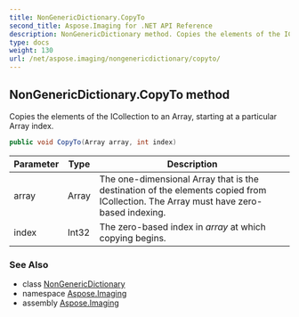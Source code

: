 ```yaml
---
title: NonGenericDictionary.CopyTo
second_title: Aspose.Imaging for .NET API Reference
description: NonGenericDictionary method. Copies the elements of the ICollection to an Array starting at a particular Array index
type: docs
weight: 130
url: /net/aspose.imaging/nongenericdictionary/copyto/
---
```

## NonGenericDictionary.CopyTo method

Copies the elements of the ICollection to an Array, starting at a particular Array index.

```csharp
public void CopyTo(Array array, int index)
```

| Parameter | Type | Description |
| --- | --- | --- |
| array | Array | The one-dimensional Array that is the destination of the elements copied from ICollection. The Array must have zero-based indexing. |
| index | Int32 | The zero-based index in *array* at which copying begins. |

### See Also

* class [NonGenericDictionary](../)
* namespace [Aspose.Imaging](../../nongenericdictionary/)
* assembly [Aspose.Imaging](../../../)


